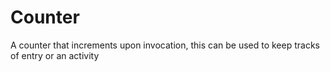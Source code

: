 # Counter
A counter that increments upon invocation, this can be used to keep tracks of entry or an activity
